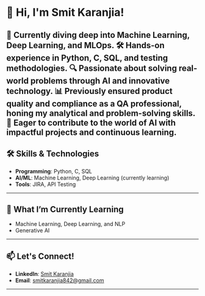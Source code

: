 # 👋 Hi, I'm Smit Karanjia!

🌱 Currently diving deep into Machine Learning, Deep Learning, and MLOps.
🛠️ Hands-on experience in Python, C, SQL, and testing methodologies.
🔍 Passionate about solving real-world problems through AI and innovative technology.
📊 Previously ensured product quality and compliance as a QA professional, honing my analytical and problem-solving skills.
🎯 Eager to contribute to the world of AI with impactful projects and continuous learning.
---

## 🛠️ Skills & Technologies
- **Programming**: Python, C, SQL  
- **AI/ML**: Machine Learning, Deep Learning (currently learning)  
- **Tools**: JIRA,  API Testing  

---

## 🌱 What I’m Currently Learning
- Machine Learning, Deep Learning, and NLP  
- Generative AI  

---

## 📫 Let's Connect!
- **LinkedIn**: [Smit Karanjia](https://www.linkedin.com/in/smit-karanjia08)  
- **Email**: [smitkaranjia842@gmail.com](mailto:smitkaranjia842@gmail.com)  

---
